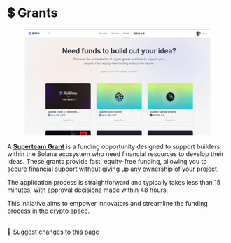# 💲 Grants

<figure><img src="../.gitbook/assets/image (7) (1).png" alt=""><figcaption></figcaption></figure>

A [**Superteam Grant**](https://earn.superteam.fun/grants/) is a funding opportunity designed to support builders within the Solana ecosystem who need financial resources to develop their ideas. These grants provide fast, equity-free funding, allowing you to secure financial support without giving up any ownership of your project.

The application process is straightforward and typically takes less than 15 minutes, with approval decisions made within 48 hours.&#x20;

This initiative aims to empower innovators and streamline the funding process in the crypto space.

\
:link: [Suggest changes to this page](grants.md)
